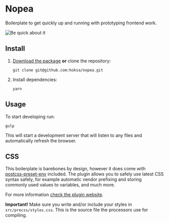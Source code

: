 # Nopea
Boilerplate to get quickly up and running with prototyping frontend work.

![Be quick about it](http://i61.tinypic.com/1z2es2a.jpg)

## Install

1. [Download the package](https://github.com/hoksa/nopea/archive/master.zip) **or** clone the repository:

	```
	git clone git@github.com:hoksa/nopea.git
	```

2. Install dependencies:

	```
	yarn
	```

## Usage

To start developing run:

```
gulp
```

This will start a development server that will listen to any files and automatically refresh the browser.

## CSS

This boilerplate is barebones by design, however it does come with [postcss-preset-env](https://preset-env.cssdb.org/) included. The plugin allows you to safely use latest CSS syntax safely, for example automatic vendor prefixing and storing commonly used values to variables, and much more.

For more information [check the plugin website](https://preset-env.cssdb.org/).

**Important!** Make sure you write and/or include your styles in `src/precss/styles.css`. This is the source file the processors use for compiling.
